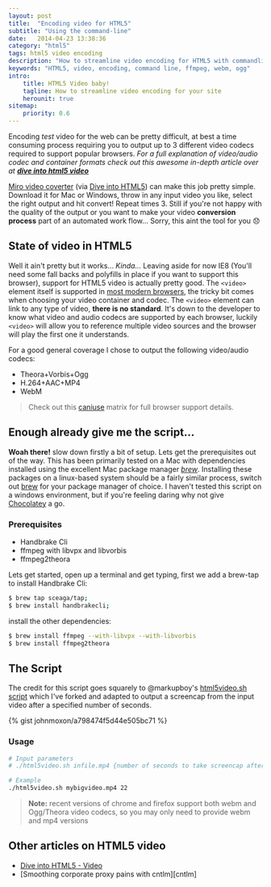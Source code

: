 ```yaml
---
layout: post
title:  "Encoding video for HTML5"
subtitle: "Using the command-line"
date:   2014-04-23 13:38:36
category: "html5"
tags: html5 video encoding
description: "How to streamline video encoding for HTML5 with commandline scripts"
keywords: "HTML5, video, encoding, command line, ffmpeg, webm, ogg"
intro:
    title: HTML5 Video baby!
    tagline: How to streamline video encoding for your site
    herounit: true
sitemap:
    priority: 0.6
---
```

Encoding *test* video for the web can be pretty difficult, at best a time consuming
process requiring you to output up to 3 different video codecs required to support popular browsers. _For a full explanation of video/audio codec and container formats check out this awesome in-depth article over at [**dive into html5 video**](http://diveintohtml5.info/video.html#video-codecs)_

[Miro video coverter][miro] (via [Dive into HTML5](http://diveintohtml5.info/video.html#miro)) can make this job pretty simple. Download it for Mac or Windows, throw in any input video you like, select the right output and hit convert! Repeat times 3. Still if you're not happy with the quality of the output or you want to make your video **conversion process** part of an automated work flow... Sorry, this aint the tool for you :disappointed:

## State of video in HTML5

Well it ain't pretty but it works... _Kinda..._ Leaving aside for now IE8 (You'll need some fall backs and polyfills in place if you want to support this browser), support for HTML5 video is actually pretty good.  The `<video>` element itself is supported in [most modern browsers](http://beta.caniuse.com/#feat=video), the tricky bit comes when choosing your video container and codec.  The `<video>` element can link to any type of video, **there is no standard**. It's down to the developer to know what video and audio codecs are supported by each browser, luckily `<video>` will allow you to reference multiple video sources and the browser will play the first one it understands.

For a good general coverage I chose to output the following video/audio codecs:

* Theora+Vorbis+Ogg
* H.264+AAC+MP4
* WebM

> Check out this [caniuse][caniusevideo] matrix for full browser support details.

## Enough already give me the script...

**Woah there!** slow down firstly a bit of setup.  Lets get the prerequisites out of the way. This has been primarily tested on a Mac with dependencies installed using the excellent Mac package manager _[brew][brew]_. Installing these packages on a linux-based system should be a fairly similar process, switch out [brew][brew] for your package manager of choice.  I haven't tested this script on a windows environment, but if you're feeling daring why not give [Chocolatey](https://chocolatey.org/ "Chocolatey windows package manager") a go.

### Prerequisites

* Handbrake Cli
* ffmpeg with libvpx and libvorbis
* ffmpeg2theora

Lets get started, open up a terminal and get typing, first we add a brew-tap to install Handbrake Cli:

```bash
$ brew tap sceaga/tap;
$ brew install handbrakecli;
```

install the other dependencies:

```bash
$ brew install ffmpeg --with-libvpx --with-libvorbis
$ brew install ffmpeg2theora
```

## The Script

The credit for this script goes squarely to @markupboy's [html5video.sh script](https://gist.github.com/markupboy/816610) which I've forked and adapted to output a screencap from the input video after a specified number of seconds.

{% gist johnmoxon/a798474f5d44e505bc71 %}

### Usage

```bash
# Input parameters
# ./html5video.sh infile.mp4 {number of seconds to take screencap after}

# Example
./html5video.sh mybigvideo.mp4 22
```

> **Note:** recent versions of chrome and firefox support both webm and Ogg/Theora video
codecs, so you may only need to provide webm and mp4 versions

## Other articles on HTML5 video
* [Dive into HTML5 - Video][diveintohtml5video]
* [Smoothing corporate proxy pains with cntlm][cntlm]

[diveintohtml5video]: http://diveintohtml5.info/video.html
[caniusevideo]: http://beta.caniuse.com/#feat=video,webm,ogv,mpeg4
[miro]: http://www.mirovideoconverter.com/
[brew]: http://brew.sh/
